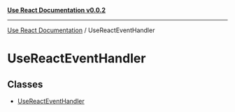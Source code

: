 [**Use React Documentation v0.0.2**](../README.md)

***

[Use React Documentation](../modules.md) / UseReactEventHandler

# UseReactEventHandler

## Classes

- [UseReactEventHandler](classes/UseReactEventHandler.md)
